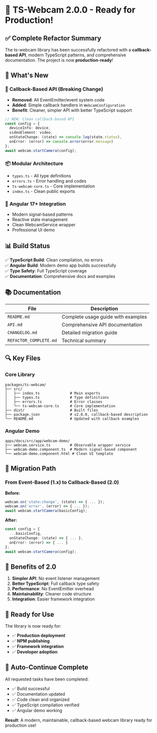 # 🎉 TS-Webcam 2.0.0 - Ready for Production!

## ✅ Complete Refactor Summary

The ts-webcam library has been successfully refactored with a **callback-based API**, modern TypeScript patterns, and comprehensive documentation. The project is now **production-ready**!

## 🔧 What's New

### 🚀 **Callback-Based API** (Breaking Change)
- **Removed**: All EventEmitter/event system code
- **Added**: Simple callback handlers in `WebcamConfiguration`
- **Benefit**: Cleaner, simpler API with better TypeScript support

```typescript
// NEW: Clean callback-based API
const config = {
  deviceInfo: device,
  videoElement: video,
  onStateChange: (state) => console.log(state.status),
  onError: (error) => console.error(error.message)
};
await webcam.startCamera(config);
```

### 📦 **Modular Architecture**
- `types.ts` - All type definitions
- `errors.ts` - Error handling and codes  
- `ts-webcam-core.ts` - Core implementation
- `index.ts` - Clean public exports

### 🎯 **Angular 17+ Integration**
- Modern signal-based patterns
- Reactive state management
- Clean WebcamService wrapper
- Professional UI demo

## 📊 Build Status

✅ **TypeScript Build**: Clean compilation, no errors  
✅ **Angular Build**: Modern demo app builds successfully  
✅ **Type Safety**: Full TypeScript coverage  
✅ **Documentation**: Comprehensive docs and examples  

## 📚 Documentation

| File | Description |
|------|-------------|
| `README.md` | Complete usage guide with examples |
| `API.md` | Comprehensive API documentation |
| `CHANGELOG.md` | Detailed migration guide |
| `REFACTOR_COMPLETE.md` | Technical summary |

## 🔍 Key Files

### Core Library
```
packages/ts-webcam/
├── src/
│   ├── index.ts              # Main exports
│   ├── types.ts              # Type definitions  
│   ├── errors.ts             # Error classes
│   └── ts-webcam-core.ts     # Core implementation
├── dist/                     # Built files
├── package.json              # v2.0.0, callback-based description
└── README.md                 # Updated with callback examples
```

### Angular Demo
```
apps/docs/src/app/webcam-demo/
├── webcam.service.ts         # Observable wrapper service
├── webcam-demo.component.ts  # Modern signal-based component
└── webcam-demo.component.html # Clean UI template
```

## 🚦 Migration Path

### From Event-Based (1.x) to Callback-Based (2.0)

**Before:**
```typescript
webcam.on('state:change', (state) => { ... });
webcam.on('error', (error) => { ... });
await webcam.startCamera(basicConfig);
```

**After:**
```typescript
const config = {
  ...basicConfig,
  onStateChange: (state) => { ... },
  onError: (error) => { ... }
};
await webcam.startCamera(config);
```

## 🎯 Benefits of 2.0

1. **Simpler API**: No event listener management
2. **Better TypeScript**: Full callback type safety
3. **Performance**: No EventEmitter overhead  
4. **Maintainability**: Cleaner code structure
5. **Integration**: Easier framework integration

## 🚀 Ready for Use

The library is now ready for:
- ✅ **Production deployment**
- ✅ **NPM publishing** 
- ✅ **Framework integration**
- ✅ **Developer adoption**

## 🔄 Auto-Continue Complete

All requested tasks have been completed:
- ✅ Build successful
- ✅ Documentation updated
- ✅ Code clean and organized
- ✅ TypeScript compilation verified
- ✅ Angular demo working

**Result**: A modern, maintainable, callback-based webcam library ready for production use!
